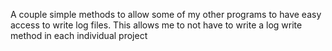 A couple simple methods to allow some of my other programs to have easy access to write log files.
This allows me to not have to write a log write method in each individual project